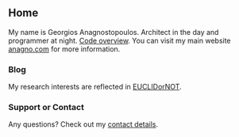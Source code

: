 ## Home

My name is Georgios Anagnostopoulos. Architect in the day and programmer at night. [Code overview](https://github.com/GAnagno). You can visit my main website [anagno.com](http://anagno.com/) for more information.

### Blog

My research interests are reflected in [EUCLIDorNOT](https://ganagno.github.io/myblog/).

### Support or Contact

Any questions? Check out my [contact details](http://anagno.com/#contact).
